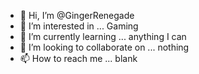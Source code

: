 - 👋 Hi, I’m @GingerRenegade
- 👀 I’m interested in ... Gaming
- 🌱 I’m currently learning ... anything I can
- 💞️ I’m looking to collaborate on ... nothing
- 📫 How to reach me ... blank

<!---
GingerRenegade/GingerRenegade is a ✨ special ✨ repository because its `README.md` (this file) appears on your GitHub profile.
You can click the Preview link to take a look at your changes.
--->
